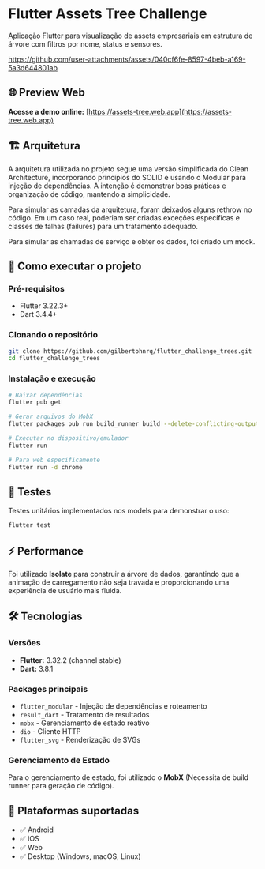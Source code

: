 # Flutter Assets Tree Challenge

Aplicação Flutter para visualização de assets empresariais em estrutura de árvore com filtros por nome, status e sensores.


https://github.com/user-attachments/assets/040cf6fe-8597-4beb-a169-5a3d644801ab


## 🌐 Preview Web

**Acesse a demo online:** [https://assets-tree.web.app](https://assets-tree.web.app)

## 🏗️ Arquitetura

A arquitetura utilizada no projeto segue uma versão simplificada do Clean Architecture, incorporando princípios do SOLID e usando o Modular para injeção de dependências. A intenção é demonstrar boas práticas e organização de código, mantendo a simplicidade.

Para simular as camadas da arquitetura, foram deixados alguns rethrow no código. Em um caso real, poderiam ser criadas exceções específicas e classes de falhas (failures) para um tratamento adequado.

Para simular as chamadas de serviço e obter os dados, foi criado um mock.

## 🚀 Como executar o projeto

### Pré-requisitos
- Flutter 3.22.3+ 
- Dart 3.4.4+

### Clonando o repositório
```bash
git clone https://github.com/gilbertohnrq/flutter_challenge_trees.git
cd flutter_challenge_trees
```

### Instalação e execução
```bash
# Baixar dependências
flutter pub get

# Gerar arquivos do MobX
flutter packages pub run build_runner build --delete-conflicting-outputs

# Executar no dispositivo/emulador
flutter run

# Para web especificamente
flutter run -d chrome
```

## 🧪 Testes
Testes unitários implementados nos models para demonstrar o uso:
```bash
flutter test
```

## ⚡ Performance
Foi utilizado **Isolate** para construir a árvore de dados, garantindo que a animação de carregamento não seja travada e proporcionando uma experiência de usuário mais fluida.

## 🛠️ Tecnologias

### Versões
- **Flutter:** 3.32.2 (channel stable)
- **Dart:** 3.8.1

### Packages principais
- `flutter_modular` - Injeção de dependências e roteamento
- `result_dart` - Tratamento de resultados
- `mobx` - Gerenciamento de estado reativo
- `dio` - Cliente HTTP
- `flutter_svg` - Renderização de SVGs

### Gerenciamento de Estado
Para o gerenciamento de estado, foi utilizado o **MobX** (Necessita de build runner para geração de código).

## 📱 Plataformas suportadas
- ✅ Android
- ✅ iOS  
- ✅ Web
- ✅ Desktop (Windows, macOS, Linux)
